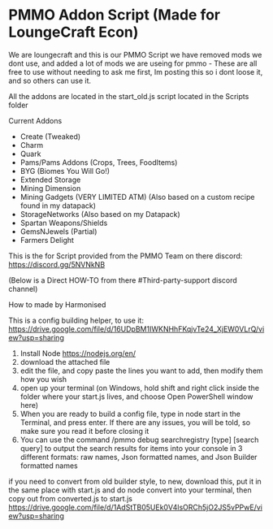 # PMMO Addon Script (Made for LoungeCraft Econ)
We are loungecraft and this is our PMMO Script we have removed mods we dont use, and added a lot of mods we are useing for pmmo - These are all free to use without needing to ask me first, Im posting this so i dont loose it, and so others can use it.

All the addons are located in the start_old.js script located in the Scripts folder

 Current Addons
 - Create (Tweaked)
 - Charm
 - Quark
 - Pams/Pams Addons (Crops, Trees, FoodItems)
 - BYG (Biomes You Will Go!)
 - Extended Storage
 - Mining Dimension
 - Mining Gadgets (VERY LIMITED ATM) (Also based on a custom recipe found in my datapack)
 - StorageNetworks (Also based on my Datapack)
 - Spartan Weapons/Shields
 - GemsNJewels (Partial)
 - Farmers Delight


This is the for Script provided from the PMMO Team on there discord: https://discord.gg/5NVNkNB

(Below is a Direct HOW-TO from there #Third-party-support discord channel)

How to made by Harmonised

This is a config building helper, to use it:
https://drive.google.com/file/d/16UDpBM1IWKNHhFKqjvTe24_XjEW0VLrQ/view?usp=sharing

1) Install Node https://nodejs.org/en/
2) download the attached file
3) edit the file, and copy paste the lines you want to add, then modify them how you wish
4) open up your terminal (on Windows, hold shift and right click inside the folder where your start.js lives, and choose Open PowerShell window here)
5) When you are ready to build a config file, type in node start in the Terminal, and press enter. If there are any issues, you will be told, so make sure you read it before closing it
6) You can use the command /pmmo debug searchregistry [type] [search query] to output the search results for items into your console in 3 different formats: raw names, Json formatted names, and Json Builder formatted names

if you need to convert from old builder style, to new, download this, put it in the same place with start.js and do node convert into your terminal, then copy out from converted.js to start.js
https://drive.google.com/file/d/1AdStTB05UEk0V4lsORCh5jO2JS5vPPwE/view?usp=sharing